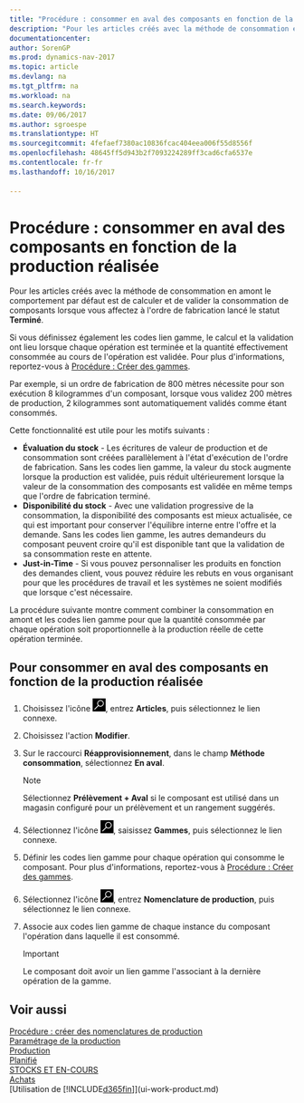 ```yaml
---
title: "Procédure : consommer en aval des composants en fonction de la production réalisée"
description: "Pour les articles créés avec la méthode de consommation en amont, le comportement par défaut est de calculer et de valider la consommation de composants lorsque vous affectez à l'ordre de fabrication lancé le statut **Terminé**. Pour plus d'informations, voir Méthode consommation."
documentationcenter: 
author: SorenGP
ms.prod: dynamics-nav-2017
ms.topic: article
ms.devlang: na
ms.tgt_pltfrm: na
ms.workload: na
ms.search.keywords: 
ms.date: 09/06/2017
ms.author: sgroespe
ms.translationtype: HT
ms.sourcegitcommit: 4fefaef7380ac10836fcac404eea006f55d8556f
ms.openlocfilehash: 48645ff5d943b2f7093224289ff3cad6cfa6537e
ms.contentlocale: fr-fr
ms.lasthandoff: 10/16/2017

---
```

# <a name="how-to-flush-components-according-to-operation-output"></a>Procédure : consommer en aval des composants en fonction de la production réalisée
Pour les articles créés avec la méthode de consommation en amont le comportement par défaut est de calculer et de valider la consommation de composants lorsque vous affectez à l'ordre de fabrication lancé le statut **Terminé**.  

Si vous définissez également les codes lien gamme, le calcul et la validation ont lieu lorsque chaque opération est terminée et la quantité effectivement consommée au cours de l'opération est validée. Pour plus d'informations, reportez\-vous à [Procédure : Créer des gammes](production-how-to-create-routings.md).  

Par exemple, si un ordre de fabrication de 800 mètres nécessite pour son exécution 8 kilogrammes d'un composant, lorsque vous validez 200 mètres de production, 2 kilogrammes sont automatiquement validés comme étant consommés.  

Cette fonctionnalité est utile pour les motifs suivants :  

-   **Évaluation du stock** - Les écritures de valeur de production et de consommation sont créées parallèlement à l'état d'exécution de l'ordre de fabrication. Sans les codes lien gamme, la valeur du stock augmente lorsque la production est validée, puis réduit ultérieurement lorsque la valeur de la consommation des composants est validée en même temps que l'ordre de fabrication terminé.  
-   **Disponibilité du stock** - Avec une validation progressive de la consommation, la disponibilité des composants est mieux actualisée, ce qui est important pour conserver l'équilibre interne entre l'offre et la demande. Sans les codes lien gamme, les autres demandeurs du composant peuvent croire qu'il est disponible tant que la validation de sa consommation reste en attente.  
-   **Just-in-Time** - Si vous pouvez personnaliser les produits en fonction des demandes client, vous pouvez réduire les rebuts en vous organisant pour que les procédures de travail et les systèmes ne soient modifiés que lorsque c'est nécessaire.  

La procédure suivante montre comment combiner la consommation en amont et les codes lien gamme pour que la quantité consommée par chaque opération soit proportionnelle à la production réelle de cette opération terminée.  

## <a name="to-flush-components-according-to-operation-output"></a>Pour consommer en aval des composants en fonction de la production réalisée  
1.  Choisissez l'icône ![Page ou état pour la recherche](media/ui-search/search_small.png "icône Page ou état pour la recherche"), entrez **Articles**, puis sélectionnez le lien connexe.  
2.  Choisissez l'action **Modifier**.  
3.  Sur le raccourci **Réapprovisionnement**, dans le champ **Méthode consommation**, sélectionnez **En aval**.  

    > [!NOTE]  
    >  Sélectionnez **Prélèvement + Aval** si le composant est utilisé dans un magasin configuré pour un prélèvement et un rangement suggérés.  

4.  Sélectionnez l'icône ![Page ou état pour la recherche](media/ui-search/search_small.png "Page ou état pour la recherche"), saisissez **Gammes**, puis sélectionnez le lien connexe.  
5.  Définir les codes lien gamme pour chaque opération qui consomme le composant. Pour plus d'informations, reportez\-vous à [Procédure : Créer des gammes](production-how-to-create-routings.md).  
6.  Sélectionnez l'icône ![Page ou état pour la recherche](media/ui-search/search_small.png "Page ou état pour la recherche"), entrez **Nomenclature de production**, puis sélectionnez le lien connexe.  
7.  Associe aux codes lien gamme de chaque instance du composant l'opération dans laquelle il est consommé.

    > [!IMPORTANT]  
    >  Le composant doit avoir un lien gamme l'associant à la dernière opération de la gamme.  

## <a name="see-also"></a>Voir aussi  
[Procédure : créer des nomenclatures de production](production-how-to-create-production-boms.md)  
[Paramétrage de la production](production-configure-production-processes.md)  
[Production](production-manage-manufacturing.md)    
[Planifié](production-planning.md)   
[STOCKS ET EN-COURS](inventory-manage-inventory.md)  
[Achats](purchasing-manage-purchasing.md)  
[Utilisation de [!INCLUDE[d365fin](includes/d365fin_md.md)]](ui-work-product.md)

